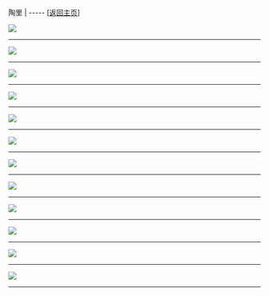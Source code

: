 
陶里   | ----- [[返回主页](mainMd.md)]

![](../02_ad/陶里/taoLi_01.jpg)

---
![](../02_ad/陶里/taoLi_02.jpg)

---
![](../02_ad/陶里/taoLi_03.jpg)

---
![](../02_ad/陶里/taoLi_04.jpg)

---
![](../02_ad/陶里/taoLi_05.jpg)

---
![](../02_ad/陶里/taoLi_06.jpg)

---
![](../02_ad/陶里/taoLi_07.jpg)

---
![](../02_ad/陶里/taoLi_08.jpg)

---
![](../02_ad/陶里/taoLi_09.jpg)

---
![](../02_ad/陶里/taoLi_10.jpg)

---
![](../02_ad/陶里/taoLi_11.jpg)

---
![](../02_ad/陶里/taoLi_12.jpg)

---
